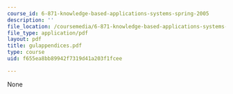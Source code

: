 ```yaml
---
course_id: 6-871-knowledge-based-applications-systems-spring-2005
description: ''
file_location: /coursemedia/6-871-knowledge-based-applications-systems-spring-2005/f655ea8bb89942f7319d41a203f1fcee_gulappendices.pdf
file_type: application/pdf
layout: pdf
title: gulappendices.pdf
type: course
uid: f655ea8bb89942f7319d41a203f1fcee

---
```

None